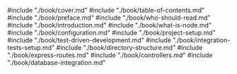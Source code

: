 #include "./book/cover.md"
#include "./book/table-of-contents.md"
#include "./book/preface.md"
#include "./book/who-should-read.md"
#include "./book/introduction.md"
#include "./book/what-is-node.md"
#include "./book/configuration.md"
#include "./book/project-setup.md"
#include "./book/test-driven-development.md"
#include "./book/integration-tests-setup.md"
#include "./book/directory-structure.md"
#include "./book/express-routes.md"
#include "./book/controllers.md"
#include "./book/database-integration.md"